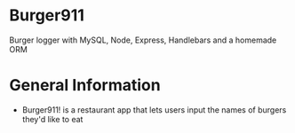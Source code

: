 # Burger911
Burger logger with MySQL, Node, Express, Handlebars and a homemade ORM

# General Information 
* Burger911! is a restaurant app that lets users input the names of burgers they'd like to eat
